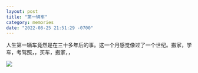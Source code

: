 ```yaml
---
layout: post
title: "第一辆车"
category: memories
date: "2022-08-25 21:51:29 -0700"
---
```


人生第一辆车竟然是在三十多年后的事。这一个月感觉像过了一个世纪。搬家，学车，考驾照，，买车，搬家，，

![]({{site.cdnurl}}/assets/yinshui/images/posts/car.jpg)
